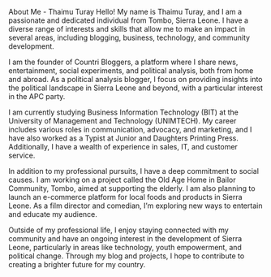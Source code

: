 About Me - Thaimu Turay
Hello! My name is Thaimu Turay, and I am a passionate and dedicated individual from Tombo, Sierra Leone. I have a diverse range of interests and skills that allow me to make an impact in several areas, including blogging, business, technology, and community development.

I am the founder of Countri Bloggers, a platform where I share news, entertainment, social experiments, and political analysis, both from home and abroad. As a political analysis blogger, I focus on providing insights into the political landscape in Sierra Leone and beyond, with a particular interest in the APC party.

I am currently studying Business Information Technology (BIT) at the University of Management and Technology (UNIMTECH). My career includes various roles in communication, advocacy, and marketing, and I have also worked as a Typist at Junior and Daughters Printing Press. Additionally, I have a wealth of experience in sales, IT, and customer service.

In addition to my professional pursuits, I have a deep commitment to social causes. I am working on a project called the Old Age Home in Bailor Community, Tombo, aimed at supporting the elderly. I am also planning to launch an e-commerce platform for local foods and products in Sierra Leone. As a film director and comedian, I’m exploring new ways to entertain and educate my audience.

Outside of my professional life, I enjoy staying connected with my community and have an ongoing interest in the development of Sierra Leone, particularly in areas like technology, youth empowerment, and political change. Through my blog and projects, I hope to contribute to creating a brighter future for my country.
